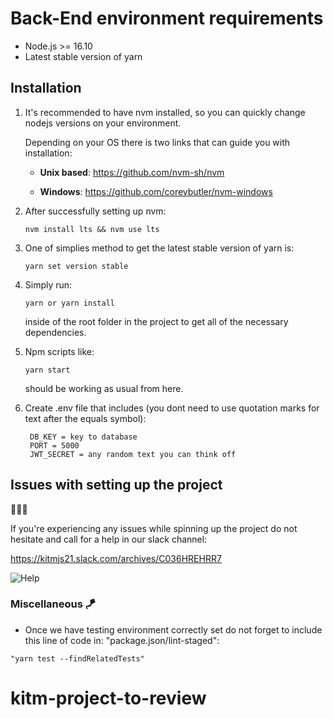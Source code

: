 # Back-End environment requirements

- Node.js >= 16.10
- Latest stable version of yarn

## Installation

1. It's recommended to have nvm installed, so you can quickly change nodejs versions on your environment.

   Depending on your OS there is two links that can guide you with installation:

   - **Unix based**: <https://github.com/nvm-sh/nvm>

   - **Windows**: <https://github.com/coreybutler/nvm-windows>

2. After successfully setting up nvm:

   ```
   nvm install lts && nvm use lts
   ```

3. One of simplies method to get the latest stable version of yarn is:

   ```
   yarn set version stable
   ```

4. Simply run:

   ```
   yarn or yarn install
   ```

   inside of the root folder in the project to get all of the necessary dependencies.

5. Npm scripts like:

   ```
   yarn start
   ```

   should be working as usual from here.

6. Create .env file that includes (you dont need to use quotation marks for text after the equals symbol):

   ```
    DB_KEY = key to database
    PORT = 5000
    JWT_SECRET = any random text you can think off
   ```

## Issues with setting up the project

🚧🚧🚧

If you're experiencing any issues while spinning up the project do not hesitate and call for a help in our slack channel:

<https://kitmjs21.slack.com/archives/C036HREHRR7>

![Help](https://i.redd.it/pa73g98rqot41.png)

### Miscellaneous 🪁

- Once we have testing environment correctly set do not forget to include this line of code in: "package.json/lint-staged":

```
"yarn test --findRelatedTests"
```
# kitm-project-to-review

